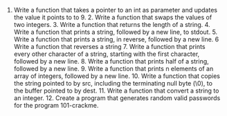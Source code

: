 1. Write a function that takes a pointer to an int as parameter and updates the value it points to to 9. 2. Write a function that swaps the values of two integers. 3. Write a function that returns the length of a string. 4. Write a function that prints a string, followed by a new line, to stdout. 5. Write a function that prints a string, in reverse, followed by a new line. 6 Write a function that reverses a string 7. Write a function that prints every other character of a string, starting with the first character, followed by a new line. 8. Write a function that prints half of a string, followed by a new line. 9. Write a function that prints n elements of an array of integers, followed by a new line. 10. Write a function that copies the string pointed to by src, including the terminating null byte (\0), to the buffer pointed to by dest. 11. Write a function that convert a string to an integer. 12. Create a program that generates random valid passwords for the program 101-crackme.
